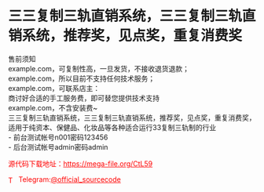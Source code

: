 # 三三复制三轨直销系统，三三复制三轨直销系统，推荐奖，见点奖，重复消费奖

售前须知<br>example.com，可复制性高，一旦发货，不接收退货退款；<br>example.com，所以目前不支持任何技术服务；<br>example.com，可联系店主：<br>商讨好合适的手工服务费，即可替您提供技术支持<br>example.com，不含安装费~<br>三三复制三轨直销系统，三三复制三轨直销系统，推荐奖，见点奖，重复消费奖，适用于纯资本、保健品、化妆品等各种适合运行33复制三轨制的行业<br>- 前台测试帐号n001密码123456<br>- 后台测试帐号admin密码admin<br>


<p style="color: red;">源代码下载地址：<a href="https://mega-file.org/CtL59" style="color: red;">https://mega-file.org/CtL59</a></p><p style="color: red;"><img src="https://cdn-icons-png.flaticon.com/512/2111/2111646.png" alt="Telegram Icon" style="width: 16px; vertical-align: middle; margin-right: 5px;">Telegram:<a href="https://t.me/official_sourcecode" style="color: red;">@official_sourcecode</a></p>